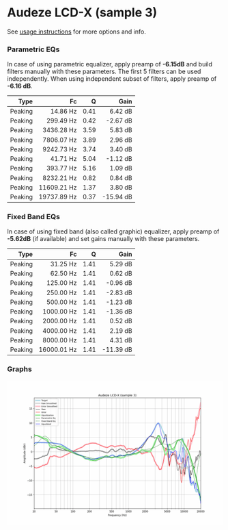 # Audeze LCD-X (sample 3)
See [usage instructions](https://github.com/jaakkopasanen/AutoEq#usage) for more options and info.

### Parametric EQs
In case of using parametric equalizer, apply preamp of **-6.15dB** and build filters manually
with these parameters. The first 5 filters can be used independently.
When using independent subset of filters, apply preamp of **-6.16 dB**.

| Type    | Fc          |    Q | Gain      |
|--------:|------------:|-----:|----------:|
| Peaking | 14.86 Hz    | 0.41 | 6.42 dB   |
| Peaking | 299.49 Hz   | 0.42 | -2.67 dB  |
| Peaking | 3436.28 Hz  | 3.59 | 5.83 dB   |
| Peaking | 7806.07 Hz  | 3.89 | 2.96 dB   |
| Peaking | 9242.73 Hz  | 3.74 | 3.40 dB   |
| Peaking | 41.71 Hz    | 5.04 | -1.12 dB  |
| Peaking | 393.77 Hz   | 5.16 | 1.09 dB   |
| Peaking | 8232.21 Hz  | 0.82 | 0.84 dB   |
| Peaking | 11609.21 Hz | 1.37 | 3.80 dB   |
| Peaking | 19737.89 Hz | 0.37 | -15.94 dB |

### Fixed Band EQs
In case of using fixed band (also called graphic) equalizer, apply preamp of **-5.62dB**
(if available) and set gains manually with these parameters.

| Type    | Fc          |    Q | Gain      |
|--------:|------------:|-----:|----------:|
| Peaking | 31.25 Hz    | 1.41 | 5.29 dB   |
| Peaking | 62.50 Hz    | 1.41 | 0.62 dB   |
| Peaking | 125.00 Hz   | 1.41 | -0.96 dB  |
| Peaking | 250.00 Hz   | 1.41 | -2.83 dB  |
| Peaking | 500.00 Hz   | 1.41 | -1.23 dB  |
| Peaking | 1000.00 Hz  | 1.41 | -1.36 dB  |
| Peaking | 2000.00 Hz  | 1.41 | 0.52 dB   |
| Peaking | 4000.00 Hz  | 1.41 | 2.19 dB   |
| Peaking | 8000.00 Hz  | 1.41 | 4.31 dB   |
| Peaking | 16000.01 Hz | 1.41 | -11.39 dB |

### Graphs
![](./Audeze%20LCD-X%20(sample%203).png)